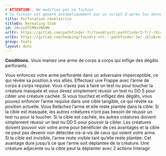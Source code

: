 ```yaml
---
# ATTENTION : Ne modifiez pas ce fichier
# Ce fichier est généré automatiquement par un script d'après les données du module Foundry VTT officiel et de sa traduction
title: Perforation révélatrice
titleEn: Revealing Stab
id: JHcvySfCM9uYNb9N
urlFr: https://gitlab.com/pathfinder-fr/foundryvtt-pathfinder2-fr/-/blob/master/data/feats/JHcvySfCM9uYNb9N.htm
urlEn: https://gitlab.com/hooking/foundry-vtt---pathfinder-2e/-/blob/master/packs/data/feats.db/revealing-stab.json
group: feats
layout: dons
---
```

**Conditions.** Vous maniez une arme de corps à corps qui inflige des dégâts perforants.

Vous enfoncez votre arme perforante dans un adversaire imperceptible, ce qui révèle sa position à vos alliés. Effectuez une Frappe avec l’arme de corps à corps requise. Vous n’avez pas à faire un test nu pour toucher la créature masquée et vous devez simplement réussir un test nu DD 5 pour cibler une créature cachée. Si vous touchez et infligez des dégâts, vous pouvez enfoncer l’arme requise dans une cible tangible, ce qui révèle sa position actuelle. Vous Relâchez l’arme et elle reste plantée dans la cible. Si la cible est masquée, les autres créatures n’ont pas besoin de réussir un test nu pour la toucher. Si la cible est cachée, les autres créatures doivent simplement réussir un test nu DD 5 pour pouvoir la cibler. Les créatures doivent pouvoir voir votre arme pour bénéficier de ces avantages et la cible ne peut pas devenir non détectée vis-à-vis de ceux qui voient votre arme. Si la cible est invisible, l’arme reste visible tant qu’elle reste plantée. Cet avantage dure jusqu’à ce que l’arme soit déplantée de la créature. Une créature adjacente ou la cible peut la déplanter avec 2 actions Interagir


